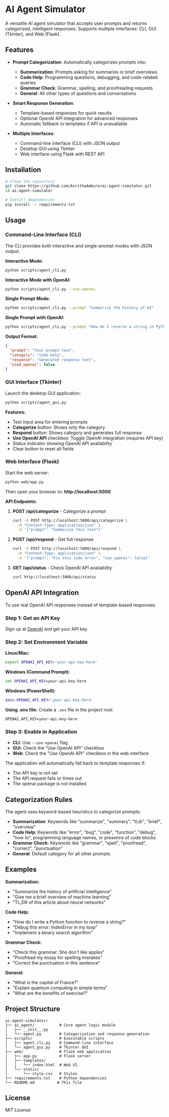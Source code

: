 # AI Agent Simulator

A versatile AI agent simulator that accepts user prompts and returns categorized, intelligent responses. Supports multiple interfaces: CLI, GUI (Tkinter), and Web (Flask).

## Features

- **Prompt Categorization**: Automatically categorizes prompts into:
  - **Summarization**: Prompts asking for summaries or brief overviews
  - **Code Help**: Programming questions, debugging, and code-related queries
  - **Grammar Check**: Grammar, spelling, and proofreading requests
  - **General**: All other types of questions and conversations

- **Smart Response Generation**: 
  - Template-based responses for quick results
  - Optional OpenAI API integration for advanced responses
  - Automatic fallback to templates if API is unavailable

- **Multiple Interfaces**:
  - Command-line interface (CLI) with JSON output
  - Desktop GUI using Tkinter
  - Web interface using Flask with REST API

## Installation

```bash
# Clone the repository
git clone https://github.com/AsrithaAmbure/ai-agent-simulator.git
cd ai-agent-simulator

# Install dependencies
pip install -r requirements.txt
```

## Usage

### Command-Line Interface (CLI)

The CLI provides both interactive and single-prompt modes with JSON output.

**Interactive Mode:**
```bash
python scripts/agent_cli.py
```

**Interactive Mode with OpenAI:**
```bash
python scripts/agent_cli.py --use-openai
```

**Single Prompt Mode:**
```bash
python scripts/agent_cli.py --prompt "Summarize the history of AI"
```

**Single Prompt with OpenAI:**
```bash
python scripts/agent_cli.py --prompt "How do I reverse a string in Python?" --use-openai
```

**Output Format:**
```json
{
  "prompt": "Your prompt text",
  "category": "code-help",
  "response": "Generated response text",
  "used_openai": false
}
```

### GUI Interface (Tkinter)

Launch the desktop GUI application:

```bash
python scripts/agent_gui.py
```

**Features:**
- Text input area for entering prompts
- **Categorize** button: Shows only the category
- **Respond** button: Shows category and generates full response
- **Use OpenAI API** checkbox: Toggle OpenAI integration (requires API key)
- Status indicator showing OpenAI API availability
- Clear button to reset all fields

### Web Interface (Flask)

Start the web server:

```bash
python web/app.py
```

Then open your browser to: **http://localhost:5000**

**API Endpoints:**

1. **POST /api/categorize** - Categorize a prompt
   ```bash
   curl -X POST http://localhost:5000/api/categorize \
     -H "Content-Type: application/json" \
     -d '{"prompt": "Summarize this text"}'
   ```

2. **POST /api/respond** - Get full response
   ```bash
   curl -X POST http://localhost:5000/api/respond \
     -H "Content-Type: application/json" \
     -d '{"prompt": "Fix this code error", "use_openai": false}'
   ```

3. **GET /api/status** - Check OpenAI API availability
   ```bash
   curl http://localhost:5000/api/status
   ```

## OpenAI API Integration

To use real OpenAI API responses instead of template-based responses:

### Step 1: Get an API Key
Sign up at [OpenAI](https://platform.openai.com/) and get your API key.

### Step 2: Set Environment Variable

**Linux/Mac:**
```bash
export OPENAI_API_KEY='your-api-key-here'
```

**Windows (Command Prompt):**
```cmd
set OPENAI_API_KEY=your-api-key-here
```

**Windows (PowerShell):**
```powershell
$env:OPENAI_API_KEY='your-api-key-here'
```

**Using .env file:**
Create a `.env` file in the project root:
```
OPENAI_API_KEY=your-api-key-here
```

### Step 3: Enable in Application
- **CLI**: Use `--use-openai` flag
- **GUI**: Check the "Use OpenAI API" checkbox
- **Web**: Check the "Use OpenAI API" checkbox in the web interface

The application will automatically fall back to template responses if:
- The API key is not set
- The API request fails or times out
- The openai package is not installed

## Categorization Rules

The agent uses keyword-based heuristics to categorize prompts:

- **Summarization**: Keywords like "summarize", "summary", "tl;dr", "brief", "overview"
- **Code Help**: Keywords like "error", "bug", "code", "function", "debug", "how to", programming language names, or presence of code blocks
- **Grammar Check**: Keywords like "grammar", "spell", "proofread", "correct", "punctuation"
- **General**: Default category for all other prompts

## Examples

**Summarization:**
- "Summarize the history of artificial intelligence"
- "Give me a brief overview of machine learning"
- "TL;DR of this article about neural networks"

**Code Help:**
- "How do I write a Python function to reverse a string?"
- "Debug this error: IndexError in my loop"
- "Implement a binary search algorithm"

**Grammar Check:**
- "Check this grammar: She don't like apples"
- "Proofread my essay for spelling mistakes"
- "Correct the punctuation in this sentence"

**General:**
- "What is the capital of France?"
- "Explain quantum computing in simple terms"
- "What are the benefits of exercise?"

## Project Structure

```
ai-agent-simulator/
├── ai_agent/           # Core agent logic module
│   ├── __init__.py
│   └── agent.py        # Categorization and response generation
├── scripts/            # Executable scripts
│   ├── agent_cli.py    # Command-line interface
│   └── agent_gui.py    # Tkinter GUI
├── web/                # Flask web application
│   ├── app.py          # Flask server
│   ├── templates/
│   │   └── index.html  # Web UI
│   └── static/
│       └── style.css   # Styles
├── requirements.txt    # Python dependencies
└── README.md          # This file
```

## License

MIT License
